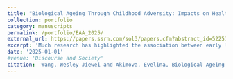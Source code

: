 ```yaml
---
title: "Biological Ageing Through Childhood Adversity: Impacts on Health and Life History Strategies"
collection: portfolio
category: manuscripts
permalink: /portfolio/EAA_2025/
external_url: https://papers.ssrn.com/sol3/papers.cfm?abstract_id=5225735
excerpt: 'Much research has highlighted the association between early life stressors and accelerated biological ageing. Less attention has, however, attempted to disentangle temporal effects from the cumulative effect of adversity exposure on epigenetic ageing. This study employs a statistical learning approach to examine how different types of adverse childhood experiences (poverty, instability, deprivation, and maltreatment) relate to epigenetic ageing in late childhood. Additionally, it evaluates which of the three life course hypotheses –sensitive periods, recency, and cumulative risk– best explains this relationship. Results suggest that the sensitive period hypothesis is the strongest predictor of accelerated biological ageing across all types of adverse experiences. Moreover, epigenetic ageing predicts health outcomes and accelerated life history strategies in later life, mediating the link between adversity exposure during sensitive periods and health or life history outcomes. By identifying sensitive periods of biological vulnerability, our results advance understanding of how early adversity becomes biologically embedded and point to new directions for prevention-focused research.'
date: '2025-01-01'
#venue: 'Discourse and Society'
citation: 'Wang, Wesley Jiewei and Akimova, Evelina, Biological Ageing Through Childhood Adversity: Impacts on Health and Life History Strategies. Available at SSRN: https://ssrn.com/abstract=5225735 or http://dx.doi.org/10.2139/ssrn.5225735.'
---
```






